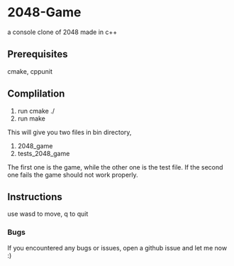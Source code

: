 # 2048-Game
a console clone of 2048 made in c++

## Prerequisites
cmake, cppunit
## Complilation
1. run
    cmake ./
2. run
    make

This will give you two files in bin directory,
1. 2048_game
2. tests_2048_game

The first one is the game, while the other one is the test file.
If the second one fails the game should not work properly.

## Instructions
use wasd to move, q to quit

### Bugs
If you encountered any bugs or issues, open a github issue and let me now :)